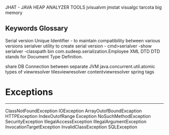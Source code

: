 JHAT - JAVA HEAP ANALYZER TOOLS
jvisualvm 
jmstat
visualgc
tarcota big memory 

Keywords Glossary
-------------------------------
Serial version Unique Identifier - to maintain compatibility between various versions 
serialver utility to create serial version - 
cmd>serialver -show
serialver -classpath bin com.sudeep.serialization.Employee
XML DTD
DTD stands for Document Type Definition.

share DB Connection between separate JVM
java.concurrent.util.atomic
types of viewresolver
	tilesviewresolver
	contentviewresolver
	spring tags

# Exceptions
----------------------------------
ClassNotFoundException
IOException
ArrayOutofBoundExcaption
HTTPException
IndexOutofRange Exception
NoSuchMethodException
SecurityException
IllegalAccessException
IllegalArgumentException
InvocationTargetException
InvalidClassException
SQLException